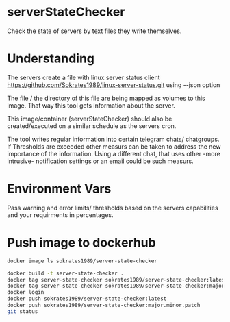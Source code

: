 # serverStateChecker
Check the state of servers by text files they write themselves.

# Understanding
The servers create a file with linux server status client https://github.com/Sokrates1989/linux-server-status.git using --json option

The file / the directory of this file are being mapped as volumes to this image. That way this tool gets information about the server.

This image/container (serverStateChecker) should also be created/executed on a similar schedule as the servers cron.

The tool writes regular information into certain telegram chats/ chatgroups.
If Thresholds are exceeded other measurs can be taken to address the new importance of the information. 
Using a different chat, that uses other -more intrusive- notification settings or an email could be such measurs.

# Environment Vars
Pass warning and error limits/ thresholds based on the servers capabilities and your requirments in percentages.


# Push image to dockerhub

```bash
docker image ls sokrates1989/server-state-checker
```

```bash
docker build -t server-state-checker .
docker tag server-state-checker sokrates1989/server-state-checker:latest
docker tag server-state-checker sokrates1989/server-state-checker:major.minor.patch
docker login
docker push sokrates1989/server-state-checker:latest
docker push sokrates1989/server-state-checker:major.minor.patch
git status

```